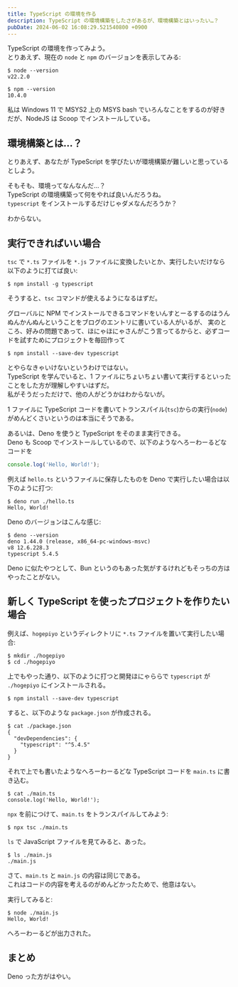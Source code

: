 ```yaml
---
title: TypeScript の環境を作る
description: TypeScript の環境構築をしたさがあるが、環境構築とはいったい…？
pubDate: 2024-06-02 16:08:29.521540800 +0900
---
```


TypeScript の環境を作ってみよう。  
とりあえず、現在の `node` と `npm` のバージョンを表示してみる:

    $ node --version
    v22.2.0
    
    $ npm --version
    10.4.0

私は Windows 11 で MSYS2 上の MSYS bash でいろんなことをするのが好きだが、NodeJS は Scoop でインストールしている。

## 環境構築とは…？

とりあえず、あなたが TypeScript を学びたいが環境構築が難しいと思っているとしよう。

そもそも、環境ってなんなんだ…？  
TypeScript の環境構築って何をやれば良いんだろうね。  
`typescript` をインストールするだけじゃダメなんだろうか？

わからない。

## 実行できればいい場合

`tsc` で `*.ts` ファイルを `*.js` ファイルに変換したいとか、実行したいだけなら以下のように打てば良い:

    $ npm install -g typescript

そうすると、`tsc` コマンドが使えるようになるはずだ。

グローバルに NPM でインストールできるコマンドをいんすとーるするのはうんぬんかんぬんということをブログのエントリに書いている人がいるが、
実のところ、好みの問題であって、ほにゃほにゃさんがこう言ってるからと、必ずコードを試すためにプロジェクトを毎回作って

    $ npm install --save-dev typescript

とやらなきゃいけないというわけではない。  
TypeScript を学んでいると、1 ファイルにちょいちょい書いて実行するといったことをした方が理解しやすいはずだ。  
私がそうだっただけで、他の人がどうかはわからないが。

1 ファイルに TypeScript コードを書いてトランスパイル(`tsc`)からの実行(`node`)がめんどくさいというのは本当にそうである。

あるいは、Deno を使うと TypeScript をそのまま実行できる。  
Deno も Scoop でインストールしているので、以下のようなへろーわーるどなコードを

``` typescript
console.log('Hello, World!');
```

例えば `hello.ts` というファイルに保存したものを Deno で実行したい場合は以下のように打つ:

    $ deno run ./hello.ts
    Hello, World!

Deno のバージョンはこんな感じ:

    $ deno --version
    deno 1.44.0 (release, x86_64-pc-windows-msvc)
    v8 12.6.228.3
    typescript 5.4.5

Deno に似たやつとして、Bun というのもあった気がするけれどもそっちの方はやったことがない。

## 新しく TypeScript を使ったプロジェクトを作りたい場合

例えば、`hogepiyo` というディレクトリに `*.ts` ファイルを置いて実行したい場合:

    $ mkdir ./hogepiyo
    $ cd ./hogepiyo

上でもやった通り、以下のように打つと開発ほにゃららで `typescript` が `./hogepiyo` にインストールされる。

    $ npm install --save-dev typescript

すると、以下のような `package.json` が作成される。

    $ cat ./package.json
    {
      "devDependencies": {
        "typescript": "^5.4.5"
      }
    }

それで上でも書いたようなへろーわーるどな TypeScript コードを `main.ts` に書き込む。

    $ cat ./main.ts
    console.log('Hello, World!');

`npx` を前につけて、`main.ts` をトランスパイルしてみよう:

    $ npx tsc ./main.ts

`ls` で JavaScript ファイルを見てみると、あった。

    $ ls ./main.js
    ./main.js

さて、`main.ts` と `main.js` の内容は同じである。  
これはコードの内容を考えるのがめんどかったためで、他意はない。

実行してみると:

    $ node ./main.js
    Hello, World!

へろーわーるどが出力された。

## まとめ

Deno った方がはやい。
